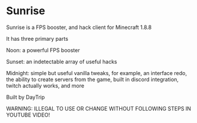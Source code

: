 # Sunrise

Sunrise is a FPS booster, and hack client for Minecraft 1.8.8

It has three primary parts


Noon: a powerful FPS booster

Sunset: an indetectable array of useful hacks

Midnight: simple but useful vanilla tweaks, for example, an interface redo, the ability to create servers from the game, built in discord integration, twitch actually works, and more

Built by DayTrip

WARNING:
ILLEGAL TO USE OR CHANGE WITHOUT FOLLOWING STEPS IN YOUTUBE VIDEO!
